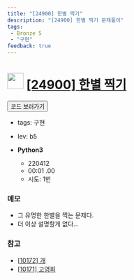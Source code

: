 ```yaml
---
title: "[24900] 한별 찍기"
description: "[24900] 한별 찍기 문제풀이"
tags: 
 - Bronze 5
 - "구현"
feedback: true
---
```

<h1><img src="https://doky.space/assets/icpclev/b5.svg" height="37px"> <a href="http://icpc.me/24900" target="_blank">[24900] 한별 찍기</a></h1>

<a href="https://github.com/DokySp/acmicpc-practice/tree/master/24900"><button class="btn btn-info">코드 보러가기</button></a>

- tags: 구현
- lev: b5

- **Python3**
  - 220412
  - 00:01 .00
  - 시도: 1번

### 메모
 - 그 유명한 한별을 찍는 문제다.
 - 더 이상 설명할게 없다...

### 참고
 - [[10172] 개](https://uhug.github.io/docs/10172)
 - [[10171] 고영희](https://uhug.github.io/docs/10171)
